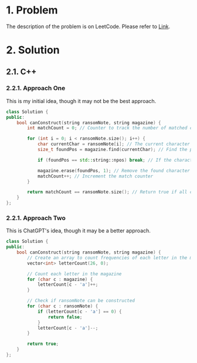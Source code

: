 # 1. Problem

The description of the problem is on LeetCode. Please refer to [Link](https://leetcode.com/problems/ransom-note/).

# 2. Solution

## 2.1. C++

### 2.2.1. Approach One

This is my initial idea, though it may not be the best approach.

```cpp
class Solution {
public:
    bool canConstruct(string ransomNote, string magazine) {
        int matchCount = 0; // Counter to track the number of matched characters

        for (int i = 0; i < ransomNote.size(); i++) {
            char currentChar = ransomNote[i]; // The current character to find in the magazine
            size_t foundPos = magazine.find(currentChar); // Find the position of the current character in the magazine

            if (foundPos == std::string::npos) break; // If the character is not found, exit the loop

            magazine.erase(foundPos, 1); // Remove the found character from the magazine
            matchCount++; // Increment the match counter
        }

        return matchCount == ransomNote.size(); // Return true if all characters are matched successfully
    }
};
```

### 2.2.1. Approach Two

This is ChatGPT's idea, though it may be a better approach.

```cpp
class Solution {
public:
    bool canConstruct(string ransomNote, string magazine) {
        // Create an array to count frequencies of each letter in the magazine
        vector<int> letterCount(26, 0);

        // Count each letter in the magazine
        for (char c : magazine) {
            letterCount[c - 'a']++;
        }

        // Check if ransomNote can be constructed
        for (char c : ransomNote) {
            if (letterCount[c - 'a'] == 0) {
                return false;
            }
            letterCount[c - 'a']--;
        }

        return true;
    }
};
```
